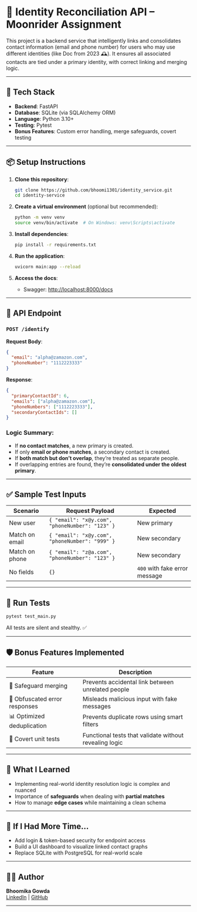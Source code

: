 # 🧠 Identity Reconciliation API – Moonrider Assignment

This project is a backend service that intelligently links and consolidates contact information (email and phone number) for users who may use different identities (like Doc from 2023 🕰️). It ensures all associated contacts are tied under a primary identity, with correct linking and merging logic.

---

## 🚀 Tech Stack

- **Backend**: FastAPI
- **Database**: SQLite (via SQLAlchemy ORM)
- **Language**: Python 3.10+
- **Testing**: Pytest
- **Bonus Features**: Custom error handling, merge safeguards, covert testing

---

## 📦 Setup Instructions

1. **Clone this repository**:

   ```bash
   git clone https://github.com/bhoomi1301/identity_service.git
   cd identity-service
   ```

2. **Create a virtual environment** (optional but recommended):

   ```bash
   python -m venv venv
   source venv/bin/activate  # On Windows: venv\Scripts\activate
   ```

3. **Install dependencies**:

   ```bash
   pip install -r requirements.txt
   ```

4. **Run the application**:

   ```bash
   uvicorn main:app --reload
   ```

5. **Access the docs**:

   - Swagger: [http://localhost:8000/docs](http://localhost:8000/docs)

---

## 📨 API Endpoint

### `POST /identify`

**Request Body**:
```json
{
  "email": "alpha@zamazon.com",
  "phoneNumber": "1112223333"
}
```

**Response**:
```json
{
  "primaryContactId": 6,
  "emails": ["alpha@zamazon.com"],
  "phoneNumbers": ["1112223333"],
  "secondaryContactIds": []
}
```

### Logic Summary:
- If **no contact matches**, a new primary is created.
- If only **email or phone matches**, a secondary contact is created.
- If **both match but don’t overlap**, they’re treated as separate people.
- If overlapping entries are found, they’re **consolidated under the oldest primary**.

---

## ✅ Sample Test Inputs

| Scenario | Request Payload | Expected |
|---------|------------------|----------|
| New user | `{ "email": "x@y.com", "phoneNumber": "123" }` | New primary |
| Match on email | `{ "email": "x@y.com", "phoneNumber": "999" }` | New secondary |
| Match on phone | `{ "email": "z@a.com", "phoneNumber": "123" }` | New secondary |
| No fields | `{}` | `400` with fake error message |

---

## 🧪 Run Tests

```bash
pytest test_main.py
```

All tests are silent and stealthy. ✅

---

## 🛡️ Bonus Features Implemented

| Feature | Description |
|--------|-------------|
| 🧠 Safeguard merging | Prevents accidental link between unrelated people |
| 🛑 Obfuscated error responses | Misleads malicious input with fake messages |
| 📊 Optimized deduplication | Prevents duplicate rows using smart filters |
| 🧪 Covert unit tests | Functional tests that validate without revealing logic |

---

## 🧠 What I Learned

- Implementing real-world identity resolution logic is complex and nuanced
- Importance of **safeguards** when dealing with **partial matches**
- How to manage **edge cases** while maintaining a clean schema

---

## 🧩 If I Had More Time...

- Add login & token-based security for endpoint access
- Build a UI dashboard to visualize linked contact graphs
- Replace SQLite with PostgreSQL for real-world scale

---

## 🧑‍💻 Author

**Bhoomika Gowda**  
[LinkedIn]( https://www.linkedin.com/in/bhoomikans) | [GitHub](https://github.com/bhoomi13)

---
